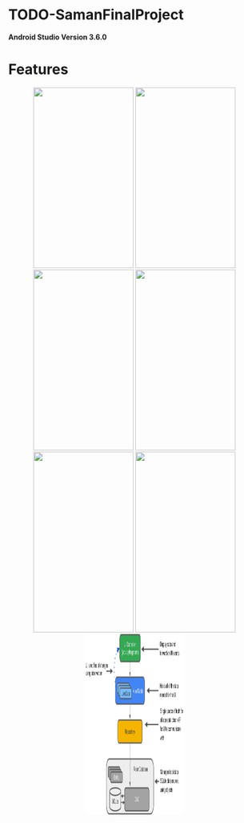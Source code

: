 # TODO-SamanFinalProject

**Android Studio Version 3.6.0**

# Features

<p align="center">
  <img src = "gif/signin" width="200" height="360">
  <img src = "gif/signup" width="200" height="360">
  <img src = "gif/addtask" width="200" height="360">
  <img src = "gif/edittask" width="200" height="360">
  <img src = "gif/search" width="200" height="360">
  <img src = "gif/swipedelete" width="200" height="360">
  <img src = "gif/android_components.png" width="200" height="360">
 </p>

